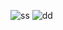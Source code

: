 ![ss](https://user-images.githubusercontent.com/101014587/164890047-b71fea7d-0308-42fc-92ea-dcc8e9d73d1d.jpg)
![dd](https://user-images.githubusercontent.com/101014587/164890066-3bfc3b07-8d48-4601-8840-90e18087f086.jpg)
